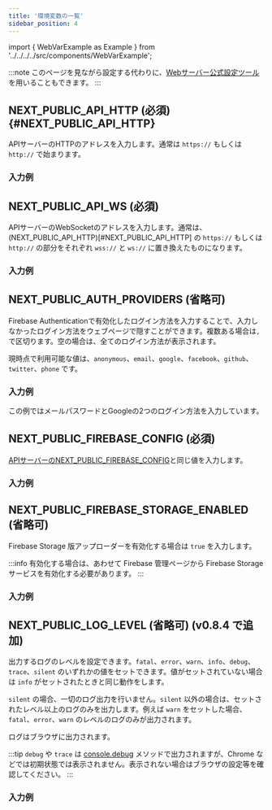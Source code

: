 ```yaml
---
title: '環境変数の一覧'
sidebar_position: 4
---
```


import { WebVarExample as Example } from '../../../../src/components/WebVarExample';

:::note
このページを見ながら設定する代わりに、[Webサーバー公式設定ツール](https://tools.flocon.app/web-server)を用いることもできます。
:::

## NEXT_PUBLIC_API_HTTP (必須){#NEXT_PUBLIC_API_HTTP}

APIサーバーのHTTPのアドレスを入力します。通常は `https://` もしくは `http://` で始まります。

### 入力例

<Example
keyName='NEXT_PUBLIC_API_HTTP'
value='https://example.com' />

## NEXT_PUBLIC_API_WS (必須)

APIサーバーのWebSocketのアドレスを入力します。通常は、(NEXT_PUBLIC_API_HTTP)[#NEXT_PUBLIC_API_HTTP] の `https://` もしくは `http://` の部分をそれぞれ `wss://` と `ws://` に置き換えたものになります。

### 入力例

<Example
keyName='NEXT_PUBLIC_API_WS'
value='wss://example.com' />

## NEXT_PUBLIC_AUTH_PROVIDERS (省略可)

Firebase Authenticationで有効化したログイン方法を入力することで、入力しなかったログイン方法をウェブページで隠すことができます。複数ある場合は`,`で区切ります。空の場合は、全てのログイン方法が表示されます。

現時点で利用可能な値は、`anonymous`、`email`、`google`、`facebook`、`github`、`twitter`、`phone` です。

### 入力例

<Example
keyName='NEXT_PUBLIC_AUTH_PROVIDERS'
value='email,google' />

この例ではメールパスワードとGoogleの2つのログイン方法を入力しています。

## NEXT_PUBLIC_FIREBASE_CONFIG (必須)

[APIサーバーのNEXT_PUBLIC_FIREBASE_CONFIG](/docs/server/details/api-server/vars#NEXT_PUBLIC_FIREBASE_CONFIG)と同じ値を入力します。

### 入力例

<Example
keyName='NEXT_PUBLIC_FIREBASE_CONFIG'
value='{"apiKey":"***","authDomain":"***.firebaseapp.com","databaseURL":"https://***.firebaseio.com","projectId":"***","storageBucket":"***.appspot.com","messagingSenderId":"***","appId":"***"}' />

## NEXT_PUBLIC_FIREBASE_STORAGE_ENABLED (省略可)

Firebase Storage 版アップローダーを有効化する場合は `true` を入力します。

:::info
有効化する場合は、あわせて Firebase 管理ページから Firebase Storage サービスを有効化する必要があります。
:::

### 入力例

<Example
keyName='NEXT_PUBLIC_FIREBASE_STORAGE_ENABLED'
value='true' />

## NEXT_PUBLIC_LOG_LEVEL (省略可) (v0.8.4 で追加)

出力するログのレベルを設定できます。`fatal`、`error`、`warn`、`info`、`debug`、`trace`、`silent` のいずれかの値をセットできます。値がセットされていない場合は `info` がセットされたときと同じ動作をします。

`silent` の場合、一切のログ出力を行いません。`silent` 以外の場合は、セットされたレベル以上のログのみを出力します。例えば `warn` をセットした場合、`fatal`、`error`、`warn` のレベルのログのみが出力されます。

ログはブラウザに出力されます。

:::tip
`debug` や `trace` は [console.debug](https://developer.mozilla.org/ja/docs/Web/API/console/debug) メソッドで出力されますが、Chrome などでは初期状態では表示されません。表示されない場合はブラウザの設定等を確認してください。
:::

### 入力例

<Example
keyName='NEXT_PUBLIC_LOG_LEVEL'
value='debug' />
